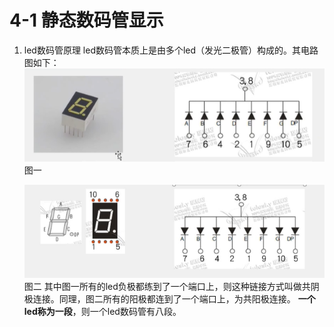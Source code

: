 # 4-1 静态数码管显示

1. led数码管原理
   led数码管本质上是由多个led（发光二极管）构成的。其电路图如下：
   ![image-20250222170802753](image-20250222170802753.png)图一

   ![image-20250222170846900](image-20250222170846900.png)图二
   其中图一所有的led负极都练到了一个端口上，则这种链接方式叫做共阴极连接。同理，图二所有的阳极都连到了一个端口上，为共阳极连接。
   **一个led称为一段**，则一个led数码管有八段。